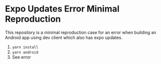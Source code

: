 # Expo Updates Error Minimal Reproduction

This repository is a minimal reproduction case for an error when building an Android app using dev client which also has expo updates.

1. `yarn install`
2. `yarn android`
3. See error